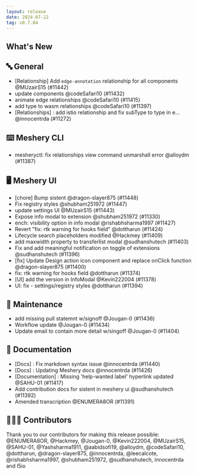 ```yaml
---
layout: release
date: 2024-07-22
tag: v0.7.84
---
```


## What's New
## 🔤 General
- [Relationship] Add `edge-annotation` relationship for all components @MUzairS15 (#11442)
- update components @codeSafari10 (#11432)
- animate edge relationships @codeSafari10 (#11415)
- add type to wasm relationships @codeSafari10 (#11397)
- [Relationships] : add istio relationship and fix subType to type  in e… @innocentrda (#11272)

## ⌨️ Meshery CLI

- mesheryctl: fix relationships view command unmarshall error @alloydm (#11387)

## 🖥 Meshery UI

- [chore] Bump sistent @dragon-slayer875 (#11448)
- Fix registry styles @shubham251972 (#11447)
- update settings UI @MUzairS15 (#11443)
- Expose info modal to extension @shubham251972 (#11330)
- ench: visibility option in info modal @rishabhsharma1997 (#11427)
- Revert "fix: rtk warning for hooks field" @dottharun (#11424)
- Lifecycle search placeholders modified @Hackmey (#11409)
- add maxwidth property to transferlist modal @sudhanshutech (#11403)
- Fix and add meaningful notification on toggle of extensions @sudhanshutech (#11396)
- [fix] Update Design action icon component and replace onClick function @dragon-slayer875 (#11400)
- fix: rtk warning for hooks field @dottharun (#11374)
- [UI] add the version in InfoModal @Kevin222004 (#11378)
- UI: fix - settings/registry styles @dottharun (#11394)

## 🧰 Maintenance

- add missing pull statemnt w/signoff @Jougan-0 (#11436)
- Workflow update @Jougan-0 (#11434)
- Update email to contain more detail w/singoff @Jougan-0 (#11404)

## 📖 Documentation

- [Docs] : Fix markdown syntax issue @innocentrda (#11440)
- [Docs] : Updating Meshery docs @innocentrda (#11426)
- [Documentation] : Missing 'help-wanted label' hyperlink updated @SAHU-01 (#11417)
- Add contribution docs for sistent in meshery ui @sudhanshutech (#11392)
- Amended transcription @ENUMERA8OR (#11391)

## 👨🏽‍💻 Contributors

Thank you to our contributors for making this release possible:
@ENUMERA8OR, @Hackmey, @Jougan-0, @Kevin222004, @MUzairS15, @SAHU-01, @Yashsharma1911, @aabidsofi19, @alloydm, @codeSafari10, @dottharun, @dragon-slayer875, @innocentrda, @leecalcote, @rishabhsharma1997, @shubham251972, @sudhanshutech, innocentrda and l5io
